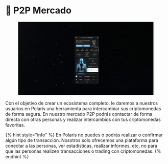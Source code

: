 # 📑 P2P Mercado

<figure><img src="../../../../../.gitbook/assets/image (2) (1).png" alt=""><figcaption></figcaption></figure>

Con el objetivo de crear un ecosistema completo, le daremos a nuestros usuarios en Polaris una herramienta para intercambiar sus criptomonedas de forma segura. En nuestro mercado P2P podrás contactar de forma directa con otras personas y realizar intercambios con tus criptomonedas favoritas.

{% hint style="info" %}
En Polaris no puedes o podrás realizar o confirmar algún tipo de transacción. Nosotros solo ofrecemos una plataforma para conectar a las personas, ver estadísticas, realizar informes, etc, no para que las personas realizen transacciones o trading con criptomonedas.
{% endhint %}
